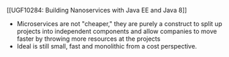 [[UGF10284: Building Nanoservices with Java EE and Java 8]]

* Microservices are not "cheaper," they are purely a construct to split up projects into independent components and allow companies to move faster by throwing more resources at the projects
* Ideal is still small, fast and monolithic from a cost perspective.
